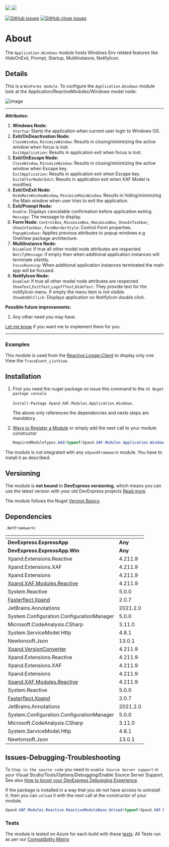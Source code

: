 ![](https://xpandshields.azurewebsites.net/nuget/v/Xpand.XAF.Modules.Windows.svg?&style=flat) ![](https://xpandshields.azurewebsites.net/nuget/dt/Xpand.XAF.Modules.Windows.svg?&style=flat)

[![GitHub issues](https://xpandshields.azurewebsites.net/github/issues/eXpandFramework/expand/Windows.svg)](https://github.com/eXpandFramework/eXpand/issues?utf8=%E2%9C%93&q=is%3Aissue+is%3Aopen+sort%3Aupdated-desc+label%3AReactive.XAF+label%3AWindows) [![GitHub close issues](https://xpandshields.azurewebsites.net/github/issues-closed/eXpandFramework/eXpand/Windows.svg)](https://github.com/eXpandFramework/eXpand/issues?utf8=%E2%9C%93&q=is%3Aissue+is%3Aclosed+sort%3Aupdated-desc+label%3AReactive.XAF+label%3AWindows)
# About 

The `Application.Windows` module hosts Windows Env related features like HideOnExit, Prompt, Startup, MultiInstance, NotifyIcon.

## Details
This is a `WinForms module`. To configure the `Application.Windows` module look at the Application/ReactiveModules/Windows model node:

<twitter>

![image](https://user-images.githubusercontent.com/159464/126012699-86b5f15f-76b4-4489-9275-5b4e27ec9829.png)

</twitter>

--- 

**Attributes:**

1. **Windows Node:**\
  `Startup`: Starts the application when current user login to Windows OS. 
1. **Exit/OnDeactivation Node:**\
  `CloseWindow`, `MinimizeWindow`: Results in closing/minimizing the active window when focus is lost. \
  `ExitApplication`: Results in application exit when focus is lost. 
1. **Exit/OnEscape Node:**\
  `CloseWindow`, `MinimizeWindow`: Results in closing/minimizing the active window when Escape key. \
  `ExitApplication`: Results in application exit when Escape key. 
  `ExitAfterModelEdit`: Results in application exit when XAF Model is modified. 
1. **Exit/OnExit Node:**\
  `HideMainWindowWindow`, `MinimizeMainWindow`: Results in hiding/minimizing the Main window when user tries to exit the application. 
1. **Exit/Prompt Node:**\
  `Enable`: Displays cancelable confirmation before application exiting. \
  `Message`: The message to display. 
1. **Form Node:**
  `ControlBox`, `MinimizeBox`, `MaximizeBox`, `ShowInTaskbar`, `ShowInTaskbar`, `FormBorderStyle`: Control Form properties.\
  `PopupWindows`: Applies previous attributes to popup windows e.g OneView package architecture.
1. **MultiInstance Node:**\
  `Disabled`: If true all other model node attributes are respected.\
  `NotifyMessage`: if empty then when additional application instances will terminate silently.\
  `FocusRunning`: When additional application instances terminated the main app will be focused.
1. **NotifyIcon Node:**\
  `Enabled`: If true all other model node attributes are respected.\
  `ShowText`,`ExitText`,`LogoffText`,`HideText`: They provide text for the notifyIcon menu. If empty the menu item is not visible.\
  `ShowOnDblClick`: Displays application on NotifyIcon double click.

**Possible future improvements:**

1. Any other need you may have.

[Let me know](https://github.com/sponsors/apobekiaris) if you want me to implement them for you.

---

### Examples

This module is used from the [Reactive.Logger.Client](https://github.com/eXpandFramework/DevExpress.XAF/tree/master/src/Modules/Reactive.Logger.Client.Win) to display only one View the `TraceEvent_ListView`

## Installation 
1. First you need the nuget package so issue this command to the `VS Nuget package console` 

   `Install-Package Xpand.XAF.Modules.Application.Windows`.

    The above only references the dependencies and nexts steps are mandatory.

2. [Ways to Register a Module](https://documentation.devexpress.com/eXpressAppFramework/118047/Concepts/Application-Solution-Components/Ways-to-Register-a-Module)
or simply add the next call to your module constructor
    ```cs
    RequiredModuleTypes.Add(typeof(Xpand.XAF.Modules.Application.WindowsModule));
    ```

The module is not integrated with any `eXpandFramework` module. You have to install it as described.

## Versioning
The module is **not bound** to **DevExpress versioning**, which means you can use the latest version with your old DevExpress projects [Read more](https://github.com/eXpandFramework/XAF/tree/master/tools/Xpand.VersionConverter).

The module follows the Nuget [Version Basics](https://docs.microsoft.com/en-us/nuget/reference/package-versioning#version-basics).
## Dependencies
`.NetFramework: `

|<!-- -->|<!-- -->
|----|----
|**DevExpress.ExpressApp**|**Any**
 |**DevExpress.ExpressApp.Win**|**Any**
|Xpand.Extensions.Reactive|4.211.9
 |Xpand.Extensions.XAF|4.211.9
 |Xpand.Extensions|4.211.9
 |[Xpand.XAF.Modules.Reactive](https://github.com/eXpandFramework/Reactive.XAF/tree/master/src/Modules/Xpand.XAF.Modules.Reactive)|4.211.9
 |System.Reactive|5.0.0
 |[Fasterflect.Xpand](https://github.com/eXpandFramework/Fasterflect)|2.0.7
 |JetBrains.Annotations|2021.2.0
 |System.Configuration.ConfigurationManager|5.0.0
 |Microsoft.CodeAnalysis.CSharp|3.11.0
 |System.ServiceModel.Http|4.8.1
 |Newtonsoft.Json|13.0.1
 |[Xpand.VersionConverter](https://github.com/eXpandFramework/Reactive.XAF/tree/master/tools/Xpand.VersionConverter)|4.211.9
 |Xpand.Extensions.Reactive|4.211.9
 |Xpand.Extensions.XAF|4.211.9
 |Xpand.Extensions|4.211.9
 |[Xpand.XAF.Modules.Reactive](https://github.com/eXpandFramework/Reactive.XAF/tree/master/src/Modules/Xpand.XAF.Modules.Reactive)|4.211.9
 |System.Reactive|5.0.0
 |[Fasterflect.Xpand](https://github.com/eXpandFramework/Fasterflect)|2.0.7
 |JetBrains.Annotations|2021.2.0
 |System.Configuration.ConfigurationManager|5.0.0
 |Microsoft.CodeAnalysis.CSharp|3.11.0
 |System.ServiceModel.Http|4.8.1
 |Newtonsoft.Json|13.0.1

## Issues-Debugging-Troubleshooting

To `Step in the source code` you need to `enable Source Server support` in your Visual Studio/Tools/Options/Debugging/Enable Source Server Support. See also [How to boost your DevExpress Debugging Experience](https://github.com/eXpandFramework/DevExpress.XAF/wiki/How-to-boost-your-DevExpress-Debugging-Experience#1-index-the-symbols-to-your-custom-devexpresss-installation-location).

If the package is installed in a way that you do not have access to uninstall it, then you can `unload` it with the next call at the constructor of your module.
```cs
Xpand.XAF.Modules.Reactive.ReactiveModuleBase.Unload(typeof(Xpand.XAF.Modules.Windows.WindowsModule))
```


### Tests
The module is tested on Azure for each build with these [tests](https://github.com/eXpandFramework/Packages/tree/master/src/Tests/Xpand.XAF.s.OneView.OneView). 
All Tests run as per our [Compatibility Matrix](https://github.com/eXpandFramework/DevExpress.XAF#compatibility-matrix)

